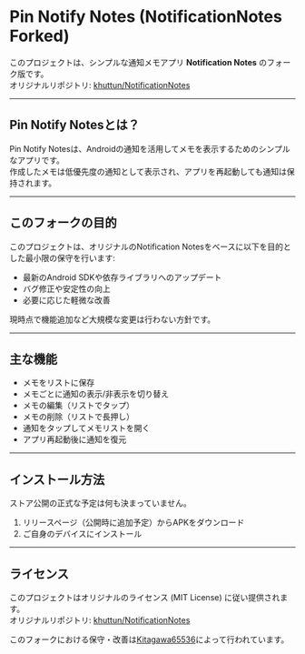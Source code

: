 # Pin Notify Notes (NotificationNotes Forked)

このプロジェクトは、シンプルな通知メモアプリ **Notification Notes** のフォーク版です。  
オリジナルリポジトリ: [khuttun/NotificationNotes](https://github.com/khuttun/NotificationNotes)

---

## Pin Notify Notesとは？

Pin Notify Notesは、Androidの通知を活用してメモを表示するためのシンプルなアプリです。  
作成したメモは低優先度の通知として表示され、アプリを再起動しても通知は保持されます。

---

## このフォークの目的

このプロジェクトは、オリジナルのNotification Notesをベースに以下を目的とした最小限の保守を行います:

- 最新のAndroid SDKや依存ライブラリへのアップデート
- バグ修正や安定性の向上
- 必要に応じた軽微な改善

現時点で機能追加など大規模な変更は行わない方針です。

---

## 主な機能

- メモをリストに保存
- メモごとに通知の表示/非表示を切り替え
- メモの編集（リストでタップ）
- メモの削除（リストで長押し）
- 通知をタップしてメモリストを開く
- アプリ再起動後に通知を復元

---

## インストール方法

ストア公開の正式な予定は何も決まっていません。

1. リリースページ（公開時に追加予定）からAPKをダウンロード
2. ご自身のデバイスにインストール

---

## ライセンス

このプロジェクトはオリジナルのライセンス (MIT License) に従い提供されます。  
オリジナルリポジトリ: [khuttun/NotificationNotes](https://github.com/khuttun/NotificationNotes)

このフォークにおける保守・改善は[Kitagawa65536](https://github.com/Kitagawa65536)によって行われています。
